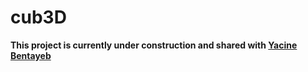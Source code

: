 # cub3D
**This project is currently under construction and shared with [Yacine Bentayeb](https://github.com/yace1)**
